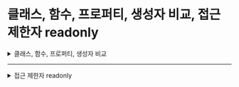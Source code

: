 # 클래스, 함수, 프로퍼티, 생성자 비교, 접근 제한자 readonly

<details>
<summary>클래스, 함수, 프로퍼티, 생성자 비교</summary>
<div markdown="1">       

### 예시 코드를 통해 알아보는 클래스, 함수, 프로퍼티, 생성자의 차이
```C#
class ClassName //클래스 선언
{
  //클래스 내 변수 선언
  private int result = 10;

  //반환값이 없는 함수 선언
  public void setResult(int result)
  { this.result = result; }

  //반환값이 있는 함수 선언
  public int getResult()
  { return result; }

  //프로퍼티 선언:
  //클래스의 멤버 변수(result)와 같은 이름을 가지며 괄호()를 가지지 않는다.
  public int Result
  {
    set { result = value; } //setter
    get { return result; } //getter
  }

  private int result2; //클래스 내 변수 선언

  //자동 구현 프로퍼티 선언:
  //클래스의 멤버 변수(result2)와 같은 이름을 가지며 괄호()를 가지지 않는다.
  public int Result2
  { set; get; }

  //생성자 선언:
  //반환자료형을 가지지 않으며, void 키워드를 사용하지 않는다.
  public ClassName()
  { Console.WriteLine("클래스가 만들어졌습니다.\n"); }
}

class Program
{
  static void Main()
  {
    //클래스 인스턴스 생성: 이때 생성자가 함께 호출된다.
    ClassName c = new Classname();

    Console.Write("정수를 입력하세요: ");
    int x = int.Parse(Console.ReadLine());

    //ClassName 클래스의 setResult(), getResult() 함수 사용 예시
    c.setResult(x);
    Console.WriteLine("첫 번째 입력값은 = {0}", c.getResult());

    Console.Write("또 다른 정수를 입력하세요: ");
    int y = int.Parse(Console.ReadLine());

    //프로퍼티와 자동 구현 프로퍼티의 사용법은 같다.

    //프로퍼티의 사용
    c.Result = y;
    Console.WriteLine("두 번째 입력값은 = {0}", c.Result);

    //자동 구현 프로퍼티의 사용
    c.Result2 = 999;
    Console.WriteLine("자동구현 프로퍼티에 의한 입력값은 = {0}", c.Result2);
  }
}
```
</div>
</details>

___

<details>
<summary>접근 제한자 readonly</summary>
<div markdown="1">       

### readonly 접근 제한자란?
* 클래스의 멤버 변수의 값이 최초 선언된 이후에 수정되는 것을 막아줌
  
### 상수와의 차이점
* 상수는 선언되는 시점에 반드시 값이 주어져야 하지만 readonly는 선언할 때 값이 주어지지 않아도 된다.
  >const string name;
  >
  >readonly string name;
* 상수는 계산식의 값을 배정받을 수 없지만, readonly는 계산식의 값을 배정받을 수 있다.
  >const int x = 2 * 5;
  >
  >readonly int x = 2 * 5;
* 상수의 경우 한 번 배정된 값은 바꿀 수 없지만, readonly로 선언된 볍ㄴ수는 **생성자**를 통하는 경우 필요할 때마다 그 값을 바꿀 수 있다.

### 예시 코드를 통해 알아보는 접근 제한자 readonly
```C#
class Users
{
  private readonly string userID;
  private readonly string userPW;

  public Users(string id, string pw) //생성자 선언
  {
    //생성자를 통해 값을 바꾸도록 하고 있다.
    this.userID = id;
    this.userPW = pw;
  }

  public void Print() //출력 함수 선언
  {
    Console.WriteLine("Your ID is {0}", this.userID);
    Console.WriteLine("Your PW is {0}", this.userPW);
  }
}

class Program
{
  static void Main()
  {
    string uID;
    string uPW;

    do
    {
      Console.Write("아이디를 입력하세요: ");
      uID = Console.ReadLine();

      Console.Write("비밀번호를 입력하세요: ");
      uPW = Console.ReadLine();

      //uID와 uPW를 위한 값이 모두 입력되었는지 확인한다.
      if((uID.Length == 0) || (uPW.Length == 0))
      {
        Console.WriteLine("올바른 입력값이 아닙니다.");
        break; //do-while 문을 종료한다.
      }

      //Users 클래스의 인스턴스를 생성한다.
      Users u = new Users(uID, uPW);
      u.Print(); //출력 함수 실행: 결과는 사용자의 입력값

    } while ((uID.Length != 0) && (uPW.Length != 0));
  }
}
```
* 만약, 이 부분을 const로 수정해서 선언한다면?
  >private readonly string userID; -> private const string userID = "James";
  > 
  >private readonly string userPW; -> private const string userPW = "12345";
* 오류가 발생한다.
  * why? **상수(const)** 로 선언한 경우에는 프로그램이 실행되는 동안 그 값을 바꿀 수 없기 때문임
* const와 readonly가 가지는 결정적 차이점
  * const가 `컴파일 타임 상수` 즉, 코드를 컴파일할 때 값을 배정하는 상수라면,
  * readonly는 `런타임 상수` 즉, 프로그램이 실행되는 순간 값을 배정하는 상수임
* So, 프로그램이 실행되는 시점에 한 번만 사용자를 확인하고, 로그인을 마친 사용자의 상태는 프로그램이 종료될 때까지 그대로 유지되어야 하는 경우에 `readonly`를 사용할 수 있음
  * 이를 활용하면 로그인 시점에서 한 번 입력한 정보는 프로그램이 종료될 때까지 그 값이 변하지 않을 것임!

</div>
</details>
